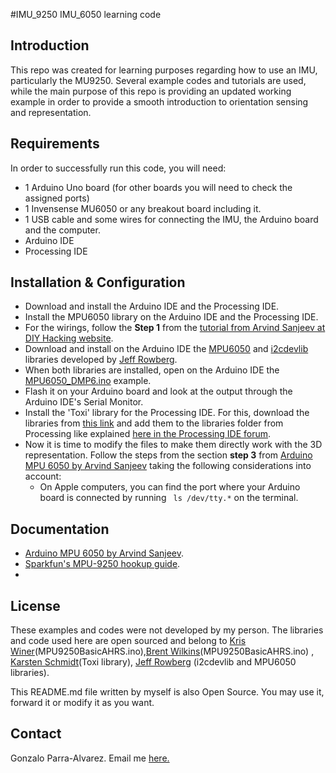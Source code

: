 #IMU_9250 IMU_6050 learning code

## Introduction
<!--A brief description of the purpose and functionality of the project.-->
This repo was created for learning purposes regarding how to use an IMU, particularly the MU9250. Several example codes and tutorials are used, while the main purpose of this repo is providing an updated working example in order to provide a smooth introduction to orientation sensing and representation.

## Requirements
<!--A list of all system requirements and required third-party components.-->
In order to successfully run this code, you will need:

* 1 Arduino Uno board (for other boards you will need to check the assigned ports)
* 1 Invensense MU6050 or any breakout board including it.
* 1 USB cable and some wires for connecting the IMU, the Arduino board and the computer.
* Arduino IDE
* Processing IDE

## Installation & Configuration
<!--Step-by-step instructions, with proper punctuation, on how to install and configure the project.-->
* Download and install the Arduino IDE and the Processing IDE.
* Install the MPU6050 library on the Arduino IDE and the Processing IDE.
* For the wirings, follow the **Step 1** from the [tutorial from Arvind Sanjeev at DIY Hacking website](https://webcache.googleusercontent.com/search?q=cache:R-wfCXFXWtsJ:https://diyhacking.com/arduino-mpu-6050-imu-sensor-tutorial/+&cd=1&hl=en&ct=clnk&gl=de&client=firefox-b-ab#attachment_7231).
* Download and install on the Arduino IDE the [MPU6050](https://github.com/jrowberg/i2cdevlib/tree/master/Arduino/MPU6050) and [i2cdevlib](https://github.com/jrowberg/i2cdevlib/tree/master/Arduino/I2Cdev) libraries developed by [Jeff Rowberg](https://github.com/jrowberg).
* When both libraries are installed, open on the Arduino IDE the [MPU6050_DMP6.ino](https://github.com/jrowberg/i2cdevlib/blob/master/Arduino/MPU6050/examples/MPU6050_DMP6/MPU6050_DMP6.ino) example.
* Flash it on your Arduino board and look at the output through the Arduino IDE's Serial Monitor.
* Install the 'Toxi' library for the Processing IDE. For this, download the libraries from [this link](https://bitbucket.org/postspectacular/toxiclibs/downloads/) and add them to the libraries folder from Processing like explained [here in the Processing IDE forum](https://processing.org/discourse/beta/num_1269728211.html#9).
*  Now it is time to modify the files to make them directly work with the 3D representation. Follow the steps from the section **step 3** from [Arduino MPU 6050 by Arvind Sanjeev](https://diyhacking.com/arduino-mpu-6050-imu-sensor-tutorial/#attachment_649) taking the following considerations into account:
	* On Apple computers, you can find the port where your Arduino board is connected by running ` ls /dev/tty.*` on the terminal.

<!--## Build & Deployment-->
<!--Location where the project is deployed, CD & CI cycle.-->

## Documentation
<!--Links to relevant documentation repositories, internal and external.-->
* [Arduino MPU 6050 by Arvind Sanjeev](https://diyhacking.com/arduino-mpu-6050-imu-sensor-tutorial/).
* [Sparkfun's MPU-9250 hookup guide](https://learn.sparkfun.com/tutorials/mpu-9250-hookup-guide#library-and-example-code).
* 

## License
<!--The license under which the software will be released. Open-source projects MUST include the MIT License, and closed-source projects MUST include a proprietary license to be discussed with the Documentation team.-->
These examples and codes were not developed by my person. The libraries and code used here are open sourced and belong to [Kris Winer](https://github.com/kriswiner)(MPU9250BasicAHRS.ino),[Brent Wilkins](https://github.com/BrentWilkins)(MPU9250BasicAHRS.ino) , [Karsten Schmidt](https://github.com/postspectacular/)(Toxi library), [Jeff Rowberg](https://github.com/jrowberg) (i2cdevlib and MPU6050 libraries).

This README.md file written by myself is also Open Source. You may use it, forward it or modify it as you want.

## Contact
Gonzalo Parra-Alvarez. Email me [here.](mailto:gonzalo.pa@protonmail.com)